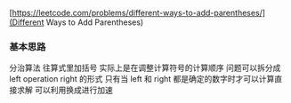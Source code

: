 [https://leetcode.com/problems/different-ways-to-add-parentheses/](Different Ways to Add Parentheses)

### 基本思路
分治算法
往算式里加括号 实际上是在调整计算符号的计算顺序
问题可以拆分成 left operation right 的形式
只有当 left 和 right 都是确定的数字时才可以计算直接求解
可以利用换成进行加速